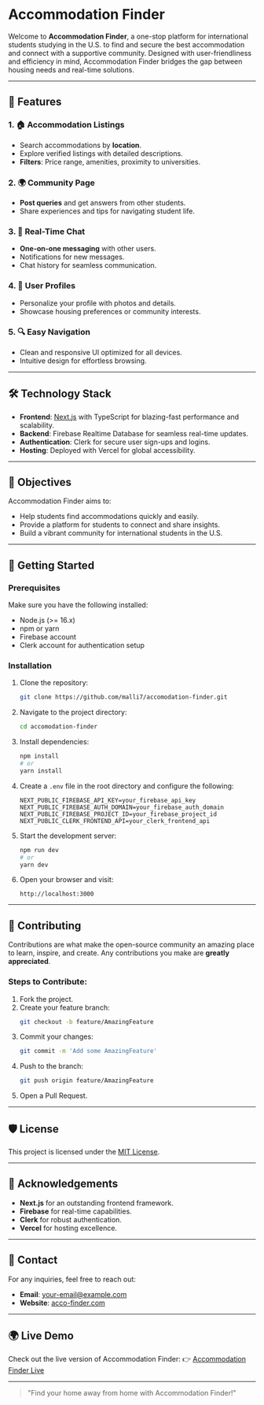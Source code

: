 # Accommodation Finder

Welcome to **Accommodation Finder**, a one-stop platform for international students studying in the U.S. to find and secure the best accommodation and connect with a supportive community. Designed with user-friendliness and efficiency in mind, Accommodation Finder bridges the gap between housing needs and real-time solutions.


---

## 🚀 Features

### 1. 🏠 Accommodation Listings
- Search accommodations by **location**.
- Explore verified listings with detailed descriptions.
- **Filters**: Price range, amenities, proximity to universities.

### 2. 🌍 Community Page
- **Post queries** and get answers from other students.
- Share experiences and tips for navigating student life.

### 3. 💬 Real-Time Chat
- **One-on-one messaging** with other users.
- Notifications for new messages.
- Chat history for seamless communication.

### 4. 👤 User Profiles
- Personalize your profile with photos and details.
- Showcase housing preferences or community interests.

### 5. 🔍 Easy Navigation
- Clean and responsive UI optimized for all devices.
- Intuitive design for effortless browsing.

---

## 🛠️ Technology Stack

- **Frontend**: [Next.js](https://nextjs.org/) with TypeScript for blazing-fast performance and scalability.
- **Backend**: Firebase Realtime Database for seamless real-time updates.
- **Authentication**: Clerk for secure user sign-ups and logins.
- **Hosting**: Deployed with Vercel for global accessibility.

---

## 🎯 Objectives

Accommodation Finder aims to:
- Help students find accommodations quickly and easily.
- Provide a platform for students to connect and share insights.
- Build a vibrant community for international students in the U.S.

---

## 🧩 Getting Started

### Prerequisites

Make sure you have the following installed:
- Node.js (>= 16.x)
- npm or yarn
- Firebase account
- Clerk account for authentication setup

### Installation

1. Clone the repository:
   ```bash
   git clone https://github.com/malli7/accomodation-finder.git
   ```

2. Navigate to the project directory:
   ```bash
   cd accomodation-finder
   ```

3. Install dependencies:
   ```bash
   npm install
   # or
   yarn install
   ```

4. Create a `.env` file in the root directory and configure the following:
   ```env
   NEXT_PUBLIC_FIREBASE_API_KEY=your_firebase_api_key
   NEXT_PUBLIC_FIREBASE_AUTH_DOMAIN=your_firebase_auth_domain
   NEXT_PUBLIC_FIREBASE_PROJECT_ID=your_firebase_project_id
   NEXT_PUBLIC_CLERK_FRONTEND_API=your_clerk_frontend_api
   ```

5. Start the development server:
   ```bash
   npm run dev
   # or
   yarn dev
   ```

6. Open your browser and visit:
   ```
   http://localhost:3000
   ```

---

## 🤝 Contributing

Contributions are what make the open-source community an amazing place to learn, inspire, and create. Any contributions you make are **greatly appreciated**.

### Steps to Contribute:
1. Fork the project.
2. Create your feature branch:
   ```bash
   git checkout -b feature/AmazingFeature
   ```
3. Commit your changes:
   ```bash
   git commit -m 'Add some AmazingFeature'
   ```
4. Push to the branch:
   ```bash
   git push origin feature/AmazingFeature
   ```
5. Open a Pull Request.

---

## 🛡️ License

This project is licensed under the [MIT License](./LICENSE).

---

## 🌟 Acknowledgements

- **Next.js** for an outstanding frontend framework.
- **Firebase** for real-time capabilities.
- **Clerk** for robust authentication.
- **Vercel** for hosting excellence.

---

## 📧 Contact

For any inquiries, feel free to reach out:
- **Email**: [your-email@example.com](mailto:your-email@example.com)
- **Website**: [acco-finder.com](https://acco-finder.com)

---

## 🌍 Live Demo

Check out the live version of Accommodation Finder:
👉 [Accommodation Finder Live](https://acco-finder.com)

---

> "Find your home away from home with Accommodation Finder!"
